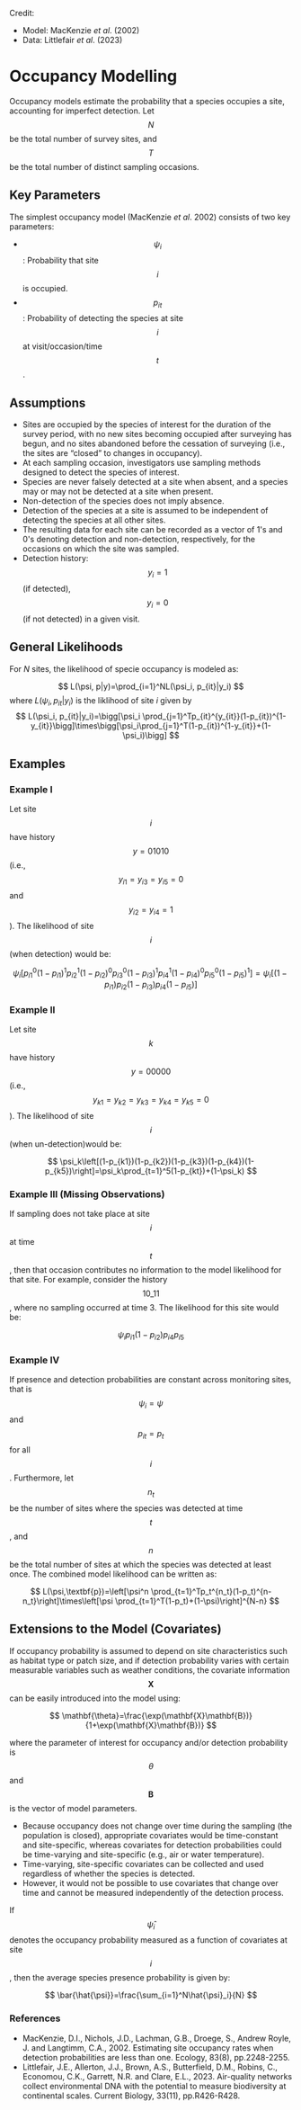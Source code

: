 Credit:
- Model: MacKenzie _et al_. (2002)
- Data: Littlefair _et al_. (2023)
# Occupancy Modelling

Occupancy models estimate the probability that a species occupies a site, accounting for imperfect detection. Let $$N$$ be the total number of survey sites, and $$T$$ be the total number of distinct sampling occasions. 

## Key Parameters

The simplest occupancy model (MacKenzie _et al_. 2002) consists of two key parameters:

- $$\psi_i$$: Probability that site $$i$$ is occupied.
- $$p_{it}$$: Probability of detecting the species at site $$i$$ at visit/occasion/time $$t$$.

## Assumptions

- Sites are occupied by the species of interest for the duration of the survey period, with no new sites becoming occupied after surveying has begun, and no sites abandoned before the cessation of surveying (i.e., the sites are “closed” to changes in occupancy).
- At each sampling occasion, investigators use sampling methods designed to detect the species of interest.
- Species are never falsely detected at a site when absent, and a species may or may not be detected at a site when present.
- Non-detection of the species does not imply absence.
- Detection of the species at a site is assumed to be independent of detecting the species at all other sites.
- The resulting data for each site can be recorded as a vector of 1's and 0's denoting detection and non-detection, respectively, for the occasions on which the site was sampled.
- Detection history: $$y_i=1$$ (if detected), $$y_i=0$$ (if not detected) in a given visit.

## General Likelihoods

For $N$ sites, the likelihood of specie occupancy is modeled as:

$$
L(\psi, p|y)=\prod_{i=1}^NL(\psi_i, p_{it}|y_i)
$$
where $L(\psi_i, p_{it}|y_i)$ is the liklihood of site $i$ given by
$$
L(\psi_i, p_{it}|y_i)=\bigg[\psi_i \prod_{j=1}^Tp_{it}^{y_{it}}(1-p_{it})^{1-y_{it}}\bigg]\times\bigg[\psi_i\prod_{j=1}^T(1-p_{it})^{1-y_{it}}+(1-\psi_i)\bigg]
$$



## Examples

### Example I

Let site $$i$$ have history $$y=01010$$ (i.e., $$y_{i1}=y_{i3}=y_{i5}=0$$ and $$y_{i2}=y_{i4}=1$$). The likelihood of site $$i$$ (when detection) would be:

$$
\psi_i\left[p_{i1}^0(1-p_{i1})^1p_{i2}^1(1-p_{i2})^0p_{i3}^0(1-p_{i3})^1p_{i4}^1(1-p_{i4})^0p_{i5}^0(1-p_{i5})^1\right]=\psi_i\left[(1-p_{i1})p_{i2}(1-p_{i3})p_{i4}(1-p_{i5})\right]
$$

### Example II

Let site $$k$$ have history $$y=00000$$ (i.e., $$y_{k1}=y_{k2}=y_{k3}=y_{k4}=y_{k5}=0$$). The likelihood of site $$i$$ (when un-detection)would be:

$$
\psi_k\left[(1-p_{k1})(1-p_{k2})(1-p_{k3})(1-p_{k4})(1-p_{k5})\right]=\psi_k\prod_{t=1}^5(1-p_{kt})+(1-\psi_k)
$$

### Example III (Missing Observations)

If sampling does not take place at site $$i$$ at time $$t$$, then that occasion contributes no information to the model likelihood for that site. For example, consider the history $$10\_11$$, where no sampling occurred at time 3. The likelihood for this site would be:

$$
\psi_i p_{i1}(1-p_{i2})p_{i4}p_{i5}
$$

### Example IV

If presence and detection probabilities are constant across monitoring sites, that is $$\psi_i=\psi$$ and $$p_{it}=p_t$$ for all $$i$$. Furthermore, let $$n_t$$ be the number of sites where the species was detected at time $$t$$, and $$n$$ be the total number of sites at which the species was detected at least once. The combined model likelihood can be written as:

$$
L(\psi,\textbf{p})=\left[\psi^n \prod_{t=1}^Tp_t^{n_t}(1-p_t)^{n-n_t}\right]\times\left[\psi \prod_{t=1}^T(1-p_t)+(1-\psi)\right]^{N-n}
$$

## Extensions to the Model (Covariates)

If occupancy probability is assumed to depend on site characteristics such as habitat type or patch size, and if detection probability varies with certain measurable variables such as weather conditions, the covariate information $$\mathbf{X}$$ can be easily introduced into the model using:

$$
\mathbf{\theta}=\frac{\exp(\mathbf{X}\mathbf{B})}{1+\exp(\mathbf{X}\mathbf{B})}
$$

where the parameter of interest for occupancy and/or detection probability is $$\theta$$ and $$\mathbf{B}$$ is the vector of model parameters.

- Because occupancy does not change over time during the sampling (the population is closed), appropriate covariates would be time-constant and site-specific, whereas covariates for detection probabilities could be time-varying and site-specific (e.g., air or water temperature).
- Time-varying, site-specific covariates can be collected and used regardless of whether the species is detected.
- However, it would not be possible to use covariates that change over time and cannot be measured independently of the detection process.

If $$\hat{\psi}_i$$ denotes the occupancy probability measured as a function of covariates at site $$i$$, then the average species presence probability is given by:

$$
\bar{\hat{\psi}}=\frac{\sum_{i=1}^N\hat{\psi}_i}{N}
$$

### References
- MacKenzie, D.I., Nichols, J.D., Lachman, G.B., Droege, S., Andrew Royle, J. and Langtimm, C.A., 2002. Estimating site occupancy rates when detection probabilities are less than one. Ecology, 83(8), pp.2248-2255.
- Littlefair, J.E., Allerton, J.J., Brown, A.S., Butterfield, D.M., Robins, C., Economou, C.K., Garrett, N.R. and Clare, E.L., 2023. Air-quality networks collect environmental DNA with the potential to measure biodiversity at continental scales. Current Biology, 33(11), pp.R426-R428.
